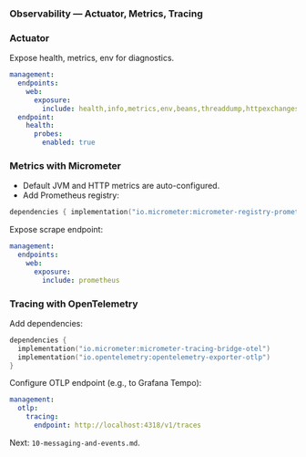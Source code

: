 ### Observability — Actuator, Metrics, Tracing

### Actuator
Expose health, metrics, env for diagnostics.
```yaml
management:
  endpoints:
    web:
      exposure:
        include: health,info,metrics,env,beans,threaddump,httpexchanges
  endpoint:
    health:
      probes:
        enabled: true
```

### Metrics with Micrometer
- Default JVM and HTTP metrics are auto-configured.
- Add Prometheus registry:
```kotlin
dependencies { implementation("io.micrometer:micrometer-registry-prometheus") }
```

Expose scrape endpoint:
```yaml
management:
  endpoints:
    web:
      exposure:
        include: prometheus
```

### Tracing with OpenTelemetry
Add dependencies:
```kotlin
dependencies {
  implementation("io.micrometer:micrometer-tracing-bridge-otel")
  implementation("io.opentelemetry:opentelemetry-exporter-otlp")
}
```

Configure OTLP endpoint (e.g., to Grafana Tempo):
```yaml
management:
  otlp:
    tracing:
      endpoint: http://localhost:4318/v1/traces
```

Next: `10-messaging-and-events.md`.


